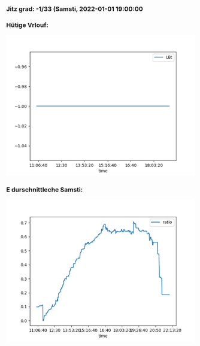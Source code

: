 ### Jitz grad: -1/33 (Samsti, 2022-01-01 19:00:00

### Hütige Vrlouf:
![Graph](Today.png)

### E durschnittleche Samsti:
![Graph](Samsti.png)